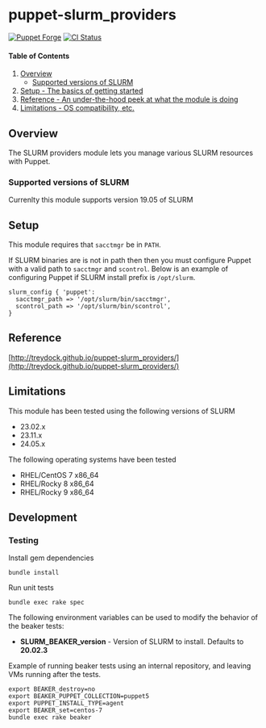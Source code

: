 # puppet-slurm_providers

[![Puppet Forge](http://img.shields.io/puppetforge/v/treydock/slurm_providers.svg)](https://forge.puppetlabs.com/treydock/slurm_providers)
[![CI Status](https://github.com/treydock/puppet-slurm_providers/workflows/CI/badge.svg?branch=master)](https://github.com/treydock/puppet-slurm_providers/actions?query=workflow%3ACI)

#### Table of Contents

1. [Overview](#overview)
    * [Supported versions of SLURM](#supported-versions-of-slurm)
1. [Setup - The basics of getting started](#setup)
1. [Reference - An under-the-hood peek at what the module is doing](#reference)
1. [Limitations - OS compatibility, etc.](#limitations)

## Overview

The SLURM providers module lets you manage various SLURM resources with Puppet.

### Supported versions of SLURM

Currenlty this module supports version 19.05 of SLURM

## Setup

This module requires that `sacctmgr` be in `PATH`.

If SLURM binaries are is not in path then then you must configure Puppet with a valid path to `sacctmgr` and `scontrol`.
Below is an example of configuring Puppet if SLURM install prefix is `/opt/slurm`.

```puppet
slurm_config { 'puppet':
  sacctmgr_path => '/opt/slurm/bin/sacctmgr',
  scontrol_path => '/opt/slurm/bin/scontrol',
}
```

## Reference

[http://treydock.github.io/puppet-slurm_providers/](http://treydock.github.io/puppet-slurm_providers/)

## Limitations

This module has been tested using the following versions of SLURM

* 23.02.x
* 23.11.x
* 24.05.x

The following operating systems have been tested

* RHEL/CentOS 7 x86_64
* RHEL/Rocky 8 x86_64
* RHEL/Rocky 9 x86_64

## Development

### Testing

Install gem dependencies

    bundle install

Run unit tests

    bundle exec rake spec

The following environment variables can be used to modify the behavior of the beaker tests:

* **SLURM\_BEAKER\_version** - Version of SLURM to install.  Defaults to **20.02.3**

Example of running beaker tests using an internal repository, and leaving VMs running after the tests.

    export BEAKER_destroy=no
    export BEAKER_PUPPET_COLLECTION=puppet5
    export PUPPET_INSTALL_TYPE=agent
    export BEAKER_set=centos-7
    bundle exec rake beaker

